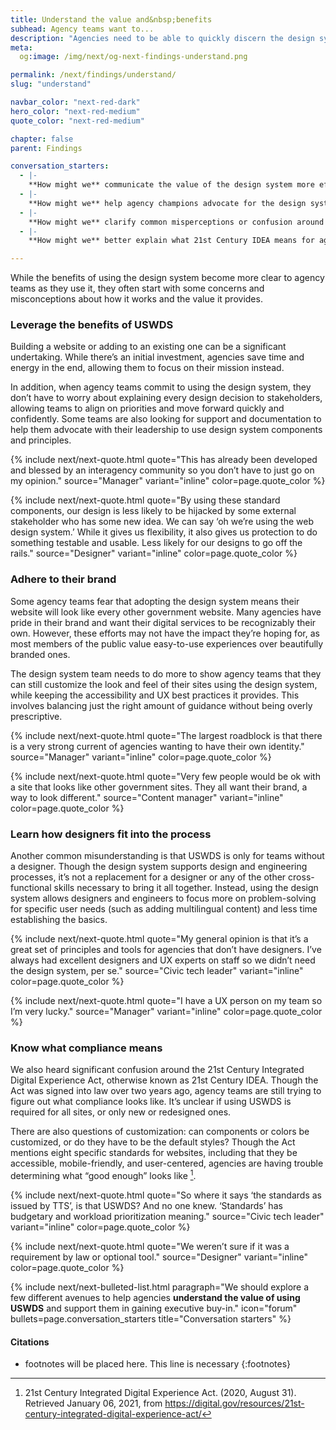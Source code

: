 ```yaml
---
title: Understand the value and&nbsp;benefits
subhead: Agency teams want to...
description: "Agencies need to be able to quickly discern the design system’s benefits and how it aligns with their goals for delivering better digital services."
meta:
  og:image: /img/next/og-next-findings-understand.png

permalink: /next/findings/understand/
slug: "understand"

navbar_color: "next-red-dark"
hero_color: "next-red-medium"
quote_color: "next-red-medium"

chapter: false
parent: Findings

conversation_starters: 
  - |-
    **How might we** communicate the value of the design system more effectively to new customers?
  - |-
    **How might we** help agency champions advocate for the design system?
  - |-
    **How might we** clarify common misperceptions or confusion around the design system?
  - |-
    **How might we** better explain what 21st Century IDEA means for agencies and help them understand how they are performing?

---
```


<section class="next-section">
  <div class="grid-container">
    <div class="grid-row">
      <div class="grid-col-12 tablet:grid-col-8 tablet:margin-x-auto desktop:margin-x-0 next-section-prose" markdown="1">

While the benefits of using the design system become more clear to agency teams as they use it, they often start with some concerns and misconceptions about how it works and the value it provides.

### Leverage the benefits of USWDS

Building a website or adding to an existing one can be a significant undertaking. While there’s an initial investment, agencies save time and energy in the end, allowing them to focus on their mission instead.

In addition, when agency teams commit to using the design system, they don’t have to worry about explaining every design decision to stakeholders, allowing teams to align on priorities and move forward quickly and confidently. Some teams are also looking for support and documentation to help them advocate with their leadership to use design system components and principles.


{% include next/next-quote.html quote="This has already been developed and blessed by an interagency community so you don’t have to just go on my opinion." source="Manager" variant="inline" color=page.quote_color %}

{% include next/next-quote.html quote="By using these standard components, our design is less likely to be hijacked by some external stakeholder who has some new idea. We can say ‘oh we’re using the web design system.’ While it gives us flexibility, it also gives us protection to do something testable and usable. Less likely for our designs to go off the rails." source="Designer" variant="inline" color=page.quote_color %}

### Adhere to their brand

Some agency teams fear that adopting the design system means their website will look like every other government website. Many agencies have pride in their brand and want their digital services to be recognizably their own. However, these efforts may not have the impact they’re hoping for, as most members of the public value easy-to-use experiences over beautifully branded ones.

The design system team needs to do more to show agency teams that they can still customize the look and feel of their sites using the design system, while keeping the accessibility and UX best practices it provides. This involves balancing just the right amount of guidance without being overly prescriptive.

{% include next/next-quote.html quote="The largest roadblock is that there is a very strong current of agencies wanting to have their own identity." source="Manager" variant="inline" color=page.quote_color %}

{% include next/next-quote.html quote="Very few people would be ok with a site that looks like other government sites. They all want their brand, a way to look different." source="Content manager" variant="inline" color=page.quote_color %}


### Learn how designers fit into the process

Another common misunderstanding is that USWDS is only for teams without a designer. Though the design system supports design and engineering processes, it’s not a replacement for a designer or any of the other cross-functional skills necessary to bring it all together. Instead, using the design system allows designers and engineers to focus more on problem-solving for specific user needs (such as adding multilingual content) and less time establishing the basics.

{% include next/next-quote.html quote="My general opinion is that it’s a great set of principles and tools for agencies that don’t have designers. I’ve always had excellent designers and UX experts on staff so we didn’t need the design system, per se." source="Civic tech leader" variant="inline" color=page.quote_color %}

{% include next/next-quote.html quote="I have a UX person on my team so I’m very lucky." source="Manager" variant="inline" color=page.quote_color %}


### Know what compliance means

We also heard significant confusion around the 21st Century Integrated Digital Experience Act, otherwise known as 21st Century IDEA. Though the Act was signed into law over two years ago, agency teams are still trying to figure out what compliance looks like. It’s unclear if using USWDS is required for all sites, or only new or redesigned ones.

There are also questions of customization: can components or colors be customized, or do they have to be the default styles? Though the Act mentions eight specific standards for websites, including that they be accessible, mobile-friendly, and user-centered, agencies are having trouble determining what “good enough” looks like&nbsp;[^5].

{% include next/next-quote.html quote="So where it says ‘the standards as issued by TTS’, is that USWDS? And no one knew. ‘Standards’ has budgetary and workload prioritization meaning." source="Civic tech leader" variant="inline" color=page.quote_color %}

{% include next/next-quote.html quote="We weren’t sure if it was a requirement by law or optional tool." source="Designer" variant="inline" color=page.quote_color %}



</div>
    </div>
  </div>
</section>
<div class="bg-{{ page.hero_color}} height-1"></div>
<section class="next-section next-section--shaded">
  <div class="grid-container">
    <div class="grid-row">
      <div class="grid-col-12 tablet:grid-col-8 tablet:margin-x-auto desktop:margin-x-0 margin-top-neg-3 margin-bottom-neg-3 next-section-prose">
        {% include next/next-bulleted-list.html paragraph="We should explore a few different avenues to help agencies <b>understand the value of using USWDS</b> and support them in gaining executive buy-in." icon="forum" bullets=page.conversation_starters title="Conversation starters" %}
      </div>
    </div>
  </div>
</section>

<section class="next-section next-section--citations">
  <div class="grid-container">
    <div class="grid-row">
      <div class="grid-col-12 tablet:grid-col-8 tablet:margin-x-auto desktop:margin-x-0" markdown="1">

#### Citations

* footnotes will be placed here. This line is necessary
{:footnotes}

[^5]: 21st Century Integrated Digital Experience Act. (2020, August 31). Retrieved January 06, 2021, from <https://digital.gov/resources/21st-century-integrated-digital-experience-act/>


</div>
    </div>
  </div>
</section>